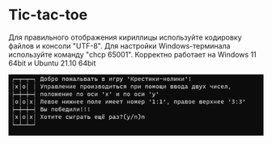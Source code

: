# Tic-tac-toe

Для правильного отображения кириллицы используйте кодировку файлов и консоли "UTF-8".
Для настройки Windows-терминала используйте команду "chcp 65001".
Корректно работает на Windows 11 64bit и Ubuntu 21.10 64bit

![Иллюстрация к проекту](https://github.com/Ruddytip/Tic-tac-toe/blob/master/image/image.bmp)
